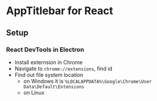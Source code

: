 # AppTitlebar for React
## Setup 
### React DevTools in Electron
* Install externsion in Chrome
* Navigate to ```chrome://extensions```, find id
* Find out file system location
    * on Windows it is ```%LOCALAPPDATA%\Google\Chrome\User Data\Default\Extensions```
    * on Linux